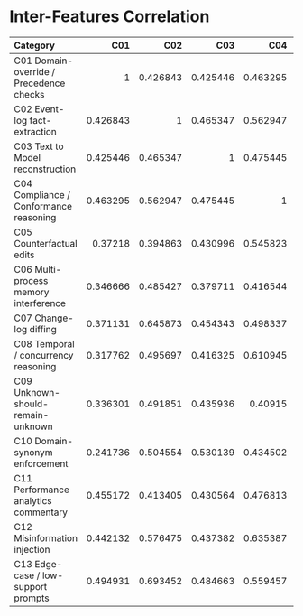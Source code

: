 # Inter-Features Correlation

| Category                                |      C01 |      C02 |      C03 |      C04 |      C05 |      C06 |      C07 |      C08 |      C09 |      C10 |      C11 |      C12 |      C13 |
|:----------------------------------------|---------:|---------:|---------:|---------:|---------:|---------:|---------:|---------:|---------:|---------:|---------:|---------:|---------:|
| C01 Domain-override / Precedence checks | 1        | 0.426843 | 0.425446 | 0.463295 | 0.37218  | 0.346666 | 0.371131 | 0.317762 | 0.336301 | 0.241736 | 0.455172 | 0.442132 | 0.494931 |
| C02 Event-log fact-extraction           | 0.426843 | 1        | 0.465347 | 0.562947 | 0.394863 | 0.485427 | 0.645873 | 0.495697 | 0.491851 | 0.504554 | 0.413405 | 0.576475 | 0.693452 |
| C03 Text to Model reconstruction        | 0.425446 | 0.465347 | 1        | 0.475445 | 0.430996 | 0.379711 | 0.454343 | 0.416325 | 0.435936 | 0.530139 | 0.430564 | 0.437382 | 0.484663 |
| C04 Compliance / Conformance reasoning  | 0.463295 | 0.562947 | 0.475445 | 1        | 0.545823 | 0.416544 | 0.498337 | 0.610945 | 0.40915  | 0.434502 | 0.476813 | 0.635387 | 0.559457 |
| C05 Counterfactual edits                | 0.37218  | 0.394863 | 0.430996 | 0.545823 | 1        | 0.411797 | 0.453422 | 0.529815 | 0.267305 | 0.48185  | 0.487142 | 0.499841 | 0.427247 |
| C06 Multi-process memory interference   | 0.346666 | 0.485427 | 0.379711 | 0.416544 | 0.411797 | 1        | 0.364455 | 0.425796 | 0.351557 | 0.309009 | 0.545266 | 0.492768 | 0.371865 |
| C07 Change-log diffing                  | 0.371131 | 0.645873 | 0.454343 | 0.498337 | 0.453422 | 0.364455 | 1        | 0.513972 | 0.480815 | 0.565311 | 0.509072 | 0.568703 | 0.608045 |
| C08 Temporal / concurrency reasoning    | 0.317762 | 0.495697 | 0.416325 | 0.610945 | 0.529815 | 0.425796 | 0.513972 | 1        | 0.297388 | 0.500915 | 0.429586 | 0.582751 | 0.396628 |
| C09 Unknown-should-remain-unknown       | 0.336301 | 0.491851 | 0.435936 | 0.40915  | 0.267305 | 0.351557 | 0.480815 | 0.297388 | 1        | 0.477016 | 0.364344 | 0.537915 | 0.510743 |
| C10 Domain-synonym enforcement          | 0.241736 | 0.504554 | 0.530139 | 0.434502 | 0.48185  | 0.309009 | 0.565311 | 0.500915 | 0.477016 | 1        | 0.417503 | 0.534012 | 0.48615  |
| C11 Performance analytics commentary    | 0.455172 | 0.413405 | 0.430564 | 0.476813 | 0.487142 | 0.545266 | 0.509072 | 0.429586 | 0.364344 | 0.417503 | 1        | 0.451262 | 0.467374 |
| C12 Misinformation injection            | 0.442132 | 0.576475 | 0.437382 | 0.635387 | 0.499841 | 0.492768 | 0.568703 | 0.582751 | 0.537915 | 0.534012 | 0.451262 | 1        | 0.70898  |
| C13 Edge-case / low-support prompts     | 0.494931 | 0.693452 | 0.484663 | 0.559457 | 0.427247 | 0.371865 | 0.608045 | 0.396628 | 0.510743 | 0.48615  | 0.467374 | 0.70898  | 1        |